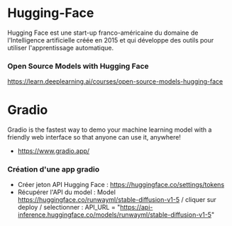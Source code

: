 # Hugging-Face

Hugging Face est une start-up franco-américaine du domaine de l'Intelligence artificielle créée en 2015 et qui développe des outils pour utiliser l'apprentissage automatique. 


### Open Source Models with Hugging Face
https://learn.deeplearning.ai/courses/open-source-models-hugging-face


# Gradio 

Gradio is the fastest way to demo your machine learning model with a friendly web interface so that anyone can use it, anywhere!
- https://www.gradio.app/

### Création d'une app gradio 
- Créer jeton API Hugging Face : https://huggingface.co/settings/tokens
- Récupérer l'API du model : Model https://huggingface.co/runwayml/stable-diffusion-v1-5 / cliquer sur deploy / selectionner : API_URL = "https://api-inference.huggingface.co/models/runwayml/stable-diffusion-v1-5"





